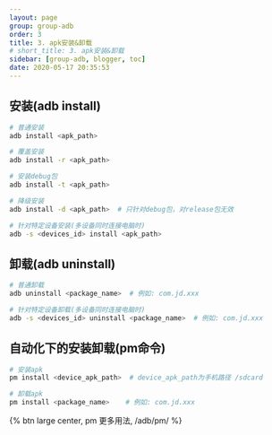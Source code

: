 ```yaml
---
layout: page
group: group-adb
order: 3
title: 3. apk安装&卸载
# short_title: 3. apk安装&卸载
sidebar: [group-adb, blogger, toc]
date: 2020-05-17 20:35:53
---
```


## 安装(adb install)
```bash
# 普通安装
adb install <apk_path>

# 覆盖安装
adb install -r <apk_path>

# 安装debug包
adb install -t <apk_path>

# 降级安装
adb install -d <apk_path>  # 只针对debug包，对release包无效

# 针对特定设备安装(多设备同时连接电脑时)
adb -s <devices_id> install <apk_path>
```

## 卸载(adb uninstall)
```bash
# 普通卸载
adb uninstall <package_name>  # 例如: com.jd.xxx

# 针对特定设备卸载(多设备同时连接电脑时)
adb -s <devices_id> uninstall <package_name>  # 例如: com.jd.xxx
```

## 自动化下的安装卸载(pm命令)
```bash
# 安装apk
pm install <device_apk_path>  # device_apk_path为手机路径 /sdcard

# 卸载apk
pm install <package_name>    # 例如: com.jd.xxx
```

{% btn large center, pm 更多用法, /adb/pm/ %}
